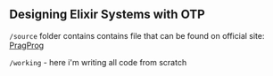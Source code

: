 ## Designing Elixir Systems with OTP

```/source``` folder contains contains file that can be found on official site: [PragProg](https://pragprog.com/titles/jgotp/designing-elixir-systems-with-otp/)

```/working``` - here i'm writing all code from scratch
